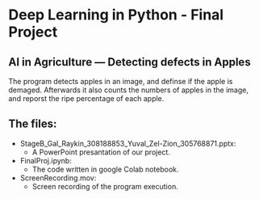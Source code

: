 # Deep Learning in Python - Final Project
## AI in Agriculture — Detecting defects in Apples
The program detects apples in an image, and definse if the apple is demaged.
Afterwards it also counts the numbers of apples in the image, and reporst the ripe percentage of each apple.


## The files:
* StageB_Gal_Raykin_308188853_Yuval_Zel-Zion_305768871.pptx:
  * A PowerPoint presantation of our project.
* FinalProj.ipynb:
  * The code written in google Colab notebook.
* ScreenRecording.mov:
  * Screen recording of the program execution.

